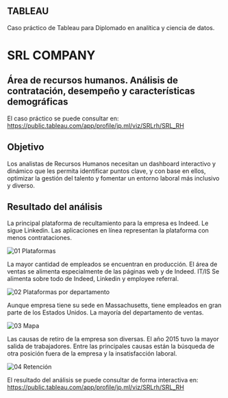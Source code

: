 ## TABLEAU
Caso práctico de Tableau para Diplomado en analítica y ciencia de datos.

# SRL COMPANY
## Área de recursos humanos. Análisis de contratación, desempeño y características demográficas

El caso práctico se puede consultar en:
https://public.tableau.com/app/profile/jp.ml/viz/SRLrh/SRL_RH

## Objetivo 
Los analistas de Recursos Humanos necesitan un dashboard interactivo y dinámico que les permita identificar puntos clave, y con base en ellos, optimizar la gestión del talento y fomentar un entorno laboral más inclusivo y diverso.

## Resultado del análisis
La principal plataforma de recultamiento para la empresa es Indeed. Le sigue Linkedin. Las aplicaciones en línea representan la plataforma con menos contrataciones.

![01 Plataformas](https://github.com/user-attachments/assets/6bd1fa6b-f6c7-43a0-a3f8-3069be8b1aea)


La mayor cantidad de empleados se encuentran en producción. El área de ventas se alimenta especialmente de las páginas web y de Indeed. IT/IS Se alimenta sobre todo de Indeed, Linkedin y employee referral.

![02 Plataformas por departamento](https://github.com/user-attachments/assets/da1f2e14-68c0-4523-ac57-8a851deb6796)


Aunque empresa tiene su sede en Massachusetts, tiene empleados en gran parte de los Estados Unidos. La mayoría del departamento de ventas.

![03 Mapa](https://github.com/user-attachments/assets/89433126-dce9-4a75-9663-9889832f03bc)


Las causas de retiro de la empresa son diversas. El año 2015 tuvo la mayor salida de trabajadores. Entre las principales causas están la búsqueda de otra posición fuera de la empresa y la insatisfacción laboral. 

![04 Retención](https://github.com/user-attachments/assets/c1967abb-9fb3-453a-8193-64a2a6f8fc0a)



El resultado del análisis se puede consultar de forma interactiva en:
https://public.tableau.com/app/profile/jp.ml/viz/SRLrh/SRL_RH

